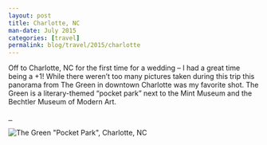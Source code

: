 ```yaml
---
layout: post
title: Charlotte, NC
man-date: July 2015
categories: [travel]
permalink: blog/travel/2015/charlotte
---
```


Off to Charlotte, NC for the first time for a  wedding – I had a great time being a +1! While there weren’t too many pictures taken during this trip this panorama from The Green in downtown Charlotte was my favorite shot. The Green is a literary-themed “pocket park” next to the Mint Museum and the Bechtler Museum of Modern Art.
<!--more-->
<div class="pswp-gallery" id="my-gallery">
    <a href="https://cdn.photoswipe.com/photoswipe-demo-images/photos/1/img-2500.jpg" data-pswp-width="1875" data-pswp-height="2500" target="_blank">
        <img src="https://cdn.photoswipe.com/photoswipe-demo-images/photos/1/img-200.jpg" alt="" />
    </a>
    <a href="https://cdn.photoswipe.com/photoswipe-demo-images/photos/2/img-2500.jpg" data-pswp-width="1669" data-pswp-height="2500" target="_blank">
        <img src="https://cdn.photoswipe.com/photoswipe-demo-images/photos/2/img-200.jpg" alt="" />
    </a>
    <a href="https://cdn.photoswipe.com/photoswipe-demo-images/photos/3/img-2500.jpg" data-pswp-width="2500" data-pswp-height="1666" target="_blank">
        <img src="https://cdn.photoswipe.com/photoswipe-demo-images/photos/3/img-200.jpg" alt="" />
    </a>
</div>



![The Green "Pocket Park", Charlotte, NC](/images/posts/travel/2015/charlotte/IMG_2792.jpg)
